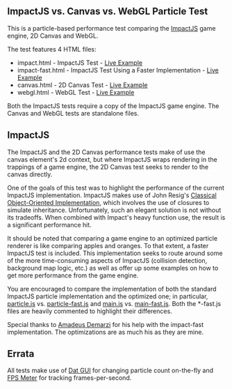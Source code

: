 ## ImpactJS vs. Canvas vs. WebGL Particle Test

This is a particle-based performance test comparing the [ImpactJS](http://impactjs.com/) game engine, 2D Canvas and WebGL.

The test features 4 HTML files:

- impact.html - ImpactJS Test - [Live Example](http://ninjaspankypants.com/particle_test/impact.html)
- impact-fast.html - ImpactJS Test Using a Faster Implementation - [Live Example](http://ninjaspankypants.com/particle_test/impact-fast.html)
- canvas.html - 2D Canvas Test - [Live Example](http://ninjaspankypants.com/particle_test/canvas.html)
- webgl.html - WebGL Test - [Live Example](http://ninjaspankypants.com/particle_test/gl.html)

Both the ImpactJS tests require a copy of the ImpactJS game engine. The Canvas and WebGL tests are standalone files.

## ImpactJS

The ImpactJS and the 2D Canvas performance tests make of use the canvas element's 2d context, but where ImpactJS wraps rendering in the trappings of a game engine, the 2D Canvas test seeks to render to the canvas directly.

One of the goals of this test was to highlight the performance of the current ImpactJS implementation. ImpactJS makes use of John Resig's [Classical Object-Oriented Implementation](http://ejohn.org/blog/simple-javascript-inheritance/), which involves the use of closures to simulate inheritance. Unfortunately, such an elegant solution is not without its tradeoffs. When combined with Impact's heavy function use, the result is a significant performance hit.

It should be noted that comparing a game engine to an optimized particle renderer is like comparing apples and oranges. To that extent, a faster ImpactJS test is included. This implementation seeks to route around some of the more time-consuming aspects of ImpactJS (collision detection, background map logic, etc.) as well as offer up some examples on how to get more performance from the game engine.

You are encouraged to compare the implementation of both the standard ImpactJS particle implementation and the optimized one; in particular, [particle.js](lib/game/entities/particle.js) vs. [particle-fast.js](lib/game/entities/particle-fast.js) and [main.js](lib/game/main.js) vs. [main-fast.js](lib/game/main-fast.js). Both the *-fast.js files are heavily commented to highlight their differences.

Special thanks to [Amadeus Demarzi](https://github.com/amadeus) for his help with the impact-fast implementation. The optimizations are as much his as they are mine.

## Errata

All tests make use of [Dat GUI](https://code.google.com/p/dat-gui/) for changing particle count on-the-fly and [FPS Meter](http://darsa.in/fpsmeter/) for tracking frames-per-second.
